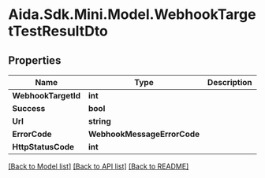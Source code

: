 # Aida.Sdk.Mini.Model.WebhookTargetTestResultDto

## Properties

Name | Type | Description | Notes
------------ | ------------- | ------------- | -------------
**WebhookTargetId** | **int** |  | [optional] 
**Success** | **bool** |  | [optional] 
**Url** | **string** |  | [optional] 
**ErrorCode** | **WebhookMessageErrorCode** |  | [optional] 
**HttpStatusCode** | **int** |  | [optional] 

[[Back to Model list]](../README.md#documentation-for-models) [[Back to API list]](../README.md#documentation-for-api-endpoints) [[Back to README]](../README.md)

